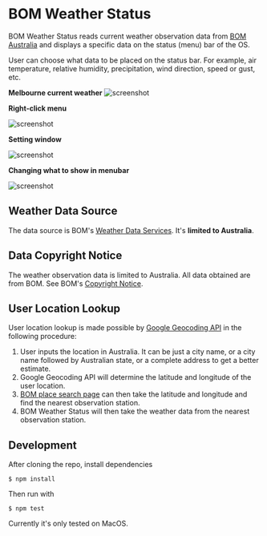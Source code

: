# BOM Weather Status
BOM Weather Status reads current weather observation data from [BOM Australia](http://www.bom.gov.au) and displays a specific data on the status (menu) bar of the OS.

User can choose what data to be placed on the status bar. For example, air temperature, relative humidity, precipitation, wind direction, speed or gust, etc.

**Melbourne current weather**
![screenshot](screenshot/screenshot-1.png)

**Right-click menu**

![screenshot](screenshot/screenshot-2.png)

**Setting window**

![screenshot](screenshot/screenshot-3.png)

**Changing what to show in menubar**

![screenshot](screenshot/screenshot-4.png)


## Weather Data Source

The data source is BOM's [Weather Data Services](http://www.bom.gov.au/catalogue/data-feeds.shtml#obs-ind). It's __limited to Australia__.

## Data Copyright Notice

The weather observation data is limited to Australia. All data obtained are from BOM. See BOM's [Copyright Notice](http://reg.bom.gov.au/other/copyright.shtml). 

## User Location Lookup

User location lookup is made possible by [Google Geocoding API](https://developers.google.com/maps/documentation/geocoding/intro) in the following procedure:

1. User inputs the location in Australia. It can be just a city name, or a city name followed by Australian state, or a complete address to get a better estimate.
2. Google Geocoding API will determine the latitude and longitude of the user location.
3. [BOM place search page](http://www.bom.gov.au/places/search/?q=) can then take the latitude and longitude and find the nearest observation station.
4. BOM Weather Status will then take the weather data from the nearest observation station.

## Development
After cloning the repo, install dependencies

```$ npm install```

Then run with

```$ npm test```

Currently it's only tested on MacOS.
